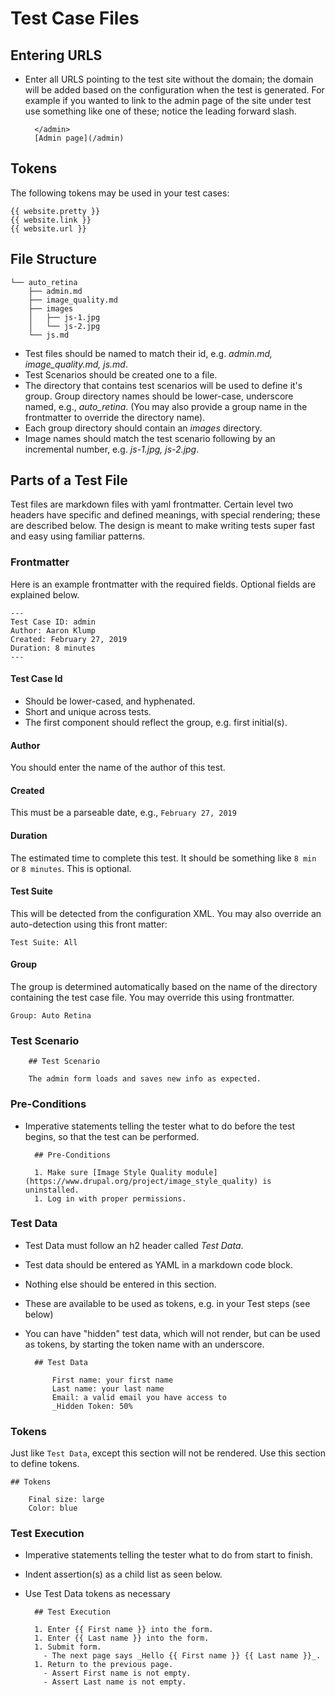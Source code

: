 # Test Case Files

## Entering URLS

* Enter all URLS pointing to the test site without the domain; the domain will be added based on the configuration when the test is generated.  For example if you wanted to link to the admin page of the site under test use something like one of these; notice the leading forward slash.

        </admin>
        [Admin page](/admin)

## Tokens

The following tokens may be used in your test cases:

    {{ website.pretty }}
    {{ website.link }}
    {{ website.url }}

## File Structure

    └── auto_retina
        ├── admin.md
        ├── image_quality.md
        ├── images
        │   ├── js-1.jpg
        │   └── js-2.jpg
        └── js.md

* Test files should be named to match their id, e.g. _admin.md, image_quality.md, js.md_.
* Test Scenarios should be created one to a file.
* The directory that contains test scenarios will be used to define it's group. Group directory names should be lower-case, underscore named, e.g., _auto_retina_.  (You may also provide a group name in the frontmatter to override the directory name).
* Each group directory should contain an _images_ directory.
* Image names should match the test scenario following by an incremental number, e.g. _js-1.jpg, js-2.jpg_.

## Parts of a Test File

Test files are markdown files with yaml frontmatter.  Certain level two headers have specific and defined meanings, with special rendering; these are described below.  The design is meant to make writing tests super fast and easy using familiar patterns.

### Frontmatter

Here is an example frontmatter with the required fields.  Optional fields are explained below.

    ---
    Test Case ID: admin
    Author: Aaron Klump
    Created: February 27, 2019
    Duration: 8 minutes
    ---

#### Test Case Id

* Should be lower-cased, and hyphenated.
* Short and unique across tests.
* The first component should reflect the group, e.g. first initial(s).

#### Author

You should enter the name of the author of this test.

#### Created

This must be a parseable date, e.g., `February 27, 2019`

#### Duration

The estimated time to complete this test.  It should be something like `8 min` or `8 minutes`.  This is optional.

#### Test Suite

This will be detected from the configuration XML.  You may also override an auto-detection using this front matter:

    Test Suite: All
    
#### Group

The group is determined automatically based on the name of the directory containing the test case file.  You may override this using frontmatter.
      
    Group: Auto Retina
          
### Test Scenario
        
        ## Test Scenario
        
        The admin form loads and saves new info as expected.      
        
### Pre-Conditions

* Imperative statements telling the tester what to do before the test begins, so that the test can be performed.
        
        ## Pre-Conditions
        
        1. Make sure [Image Style Quality module](https://www.drupal.org/project/image_style_quality) is uninstalled.
        1. Log in with proper permissions.

### Test Data

* Test Data must follow an h2 header called _Test Data_.
* Test data should be entered as YAML in a markdown code block.
* Nothing else should be entered in this section.
* These are available to be used as tokens, e.g. in your Test steps (see below)
* You can have "hidden" test data, which will not render, but can be used as tokens, by starting the token name with an underscore.

        ## Test Data
        
            First name: your first name
            Last name: your last name
            Email: a valid email you have access to
            _Hidden Token: 50%

### Tokens

Just like `Test Data`, except this section will not be rendered.  Use this section to define tokens.

    ## Tokens
    
        Final size: large
        Color: blue
        
### Test Execution

* Imperative statements telling the tester what to do from start to finish.
* Indent assertion(s) as a child list as seen below.
* Use Test Data tokens as necessary

        ## Test Execution
     
        1. Enter {{ First name }} into the form.
        1. Enter {{ Last name }} into the form.
        1. Submit form.
          - The next page says _Hello {{ First name }} {{ Last name }}_.
        1. Return to the previous page.
          - Assert First name is not empty.
          - Assert Last name is not empty.
